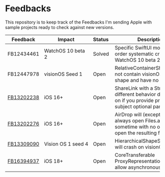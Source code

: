 # Feedbacks

This repository is to keep track of the Feedbacks I'm sending Apple with sample projects ready to check against new versions.

| Feedback   | Impact | Status | Description |
| ---------- | ------ | -------- | ----------- |
| FB12434461 | WatchOS 10 beta 2 | Solved | Specific SwiftUI modifiers order systematic crashes on WatchOS 10 beta 2. |
| FB12447978 | visionOS Seed 1 | Open | RelativeContainerShape does not contain visionOS' window shape and have no effect. |
| [FB13202238](FB13202238) | iOS 16+ | Open | ShareLink with a String have different behavior depending on if you provide preview or subject optional parameter. |
| [FB13202276](FB13202276) | iOS 16+ | Open | AirDrop will (except for URLs) always open Files.app, sometime with no option to open the resulting file. |
| [FB13309090](FB13309090) | Vision OS 1 seed 4 | Open | HierarchicalShapeStyle.quinary will crash on visionOS |
| [FB16394937](FB16394937) | iOS 18+ | Open | CoreTransferable ProxyRepresentation should allow asynchronous exporter
